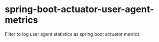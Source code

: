 # spring-boot-actuator-user-agent-metrics
Filter to log user agent statistics as spring boot actuator metrics

